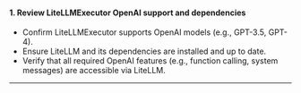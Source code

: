#### 1. Review LiteLLMExecutor OpenAI support and dependencies

* Confirm LiteLLMExecutor supports OpenAI models (e.g., GPT-3.5, GPT-4).
* Ensure LiteLLM and its dependencies are installed and up to date.
* Verify that all required OpenAI features (e.g., function calling, system messages) are accessible via LiteLLM.

---
